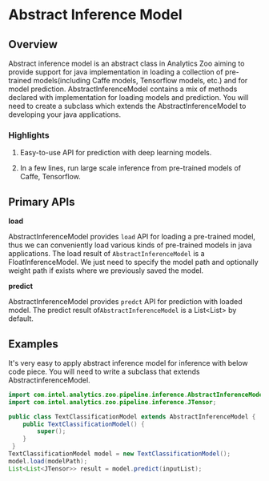 # Abstract Inference Model

## Overview

Abstract inference model is an abstract class in Analytics Zoo aiming to provide support for 
java implementation in loading a collection of pre-trained models(including Caffe models, 
Tensorflow models, etc.) and for model prediction.
AbstractInferenceModel contains a mix of methods declared with implementation for loading models and prediction.
You will need to create a subclass which extends the AbstractInferenceModel to 
developing your java applications.

### Highlights

1. Easy-to-use API for prediction with deep learning models.

2. In a few lines, run large scale inference from pre-trained models of Caffe, Tensorflow.


## Primary APIs

**load**

AbstractInferenceModel provides `load` API for loading a pre-trained model,
thus we can conveniently load various kinds of pre-trained models in java applications. The load result of
`AbstractInferenceModel` is a FloatInferenceModel. 
We just need to specify the model path and optionally weight path if exists where we previously saved the model.

**predict**

AbstractInferenceModel provides `predct` API for prediction with loaded model.
The predict result of`AbstractInferenceModel` is a List<List<JTensor>> by default.

## Examples

It's very easy to apply abstract inference model for inference with below code piece.
You will need to write a subclass that extends AbstractinferenceModel.
```java
import com.intel.analytics.zoo.pipeline.inference.AbstractInferenceModel;
import com.intel.analytics.zoo.pipeline.inference.JTensor;

public class TextClassificationModel extends AbstractInferenceModel {
    public TextClassificationModel() {
        super();
    }
 }
TextClassificationModel model = new TextClassificationModel();
model.load(modelPath);
List<List<JTensor>> result = model.predict(inputList);
```
